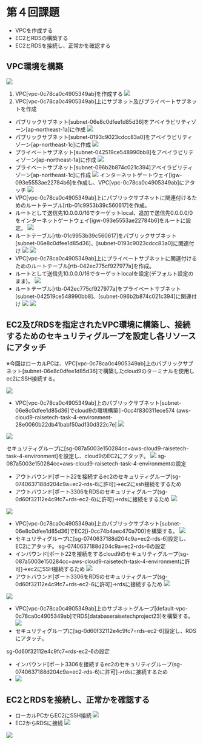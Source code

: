 # 第４回課題
* VPCを作成する
* EC2とRDSの構築する
* EC2とRDSを接続し、正常かを確認する

## VPC環境を構築
![](lecture4-1/VPC-environment-1.png)
1. VPC[vpc-0c78ca0c4905349ab]を作成する
![](lecture4-1/images4-7.png)
2. VPC[vpc-0c78ca0c4905349ab]上にサブネット及びプライベートサブネットを作成
* パブリックサブネット[subnet-06e8c0dfee1d85d36]をアベイラビリティゾーン[ap-northeast-1a]に作成
![](lecture4-1/task4-subnet-public1-ap-northeast-1a.png)
* パブリックサブネット[subnet-0193c9023cdcc83a0]をアベイラビリティゾーン[ap-northeast-1c]に作成
![](lecture4-1/task4-subnet-public2-ap-northwest-1c.png)
* プライベートサブネット[subnet-042519ce548990bb8]をアベイラビリティゾーン[ap-northeast-1a]に作成
![](lecture4-1/task4-subnet-private1-ap-northeast-1a.png)
* プライベートサブネット[subnet-096b2b874c021c394]アベイラビリティゾーン[ap-northeast-1c]に作成
![](lecture4-1/task4-subnet-private2-ap-northwest-1c.png)
インターネットゲートウェイ[igw-093e5553ae22784b6]を作成し、VPC[vpc-0c78ca0c4905349ab]にアタッチ
![](lecture4-1/igw-task4-igw.png)
* VPC[vpc-0c78ca0c4905349ab]上にパブリックサブネットに関連付けるためのルートテーブル[rtb-01c9953b39c560617]を作成。
* ルートとして送信先10.0.0.0/16でターゲットlocal、追加で送信先0.0.0.0/0をインターネットゲートウェイ[igw-093e5553ae22784b6]をルートに設定。
![](lecture4-1/task4-rtb-public.png)
* ルートテーブル[rtb-01c9953b39c560617]をパブリックサブネット[subnet-06e8c0dfee1d85d36]、[subnet-0193c9023cdcc83a0]に関連付け
![](lecture4-1/task4-rtb-public-subnet.png)
![](lecture4-1/VPC-task4-rtb-public-subnet.png)
* VPC[vpc-0c78ca0c4905349ab]上にプライベートサブネットに関連付けるためのルートテーブル[rtb-042ec775cf927977a]を作成。
* ルートとして送信先10.0.0.0/16でターゲットlocalを設定(デフォルト設定のまま)。
![](lecture4-1/task4-rtb-private.png)
* ルートテーブル[rtb-042ec775cf927977a]をプライベートサブネット[subnet-042519ce548990bb8]、[subnet-096b2b874c021c394]に関連付け
![](lecture4-1/task4-rtb-private-subnet.png)
![](lecture4-1/VPC-task4-rtb-subnet-private.png)

## EC2及びRDSを指定されたVPC環境に構築し、接続するためのセキュリティグループを設定し各リソースにアタッチ
※今回はローカルPCは、VPC[vpc-0c78ca0c4905349ab]上のパブリックサブネット[subnet-06e8c0dfee1d85d36]で構築したcloud9のターミナルを使用しec2にSSH接続する。

![](lecture4-1/task4-kouseizu-environment.png)
* VPC[vpc-0c78ca0c4905349ab]上のパブリックサブネット[subnet-06e8c0dfee1d85d36]でcloud9の環境構築[i-0cc4f830311ece574 (aws-cloud9-raisetech-task-4-environment-28e0060b22db41babf50ad130d322c7e]
![](lecture4-1/cloud9-4-22-1.png)

![](lecture4-1/cloud9-kouseizu-task4.png)

セキュリティグループに[sg-087a5003e150284cc=aws-cloud9-raisetech-task-4-environment]を設定し、cloud9のEC2にアタッチ。
![](lecture4-1/cloud9-sg-087a5003e150284cc.png)
sg-087a5003e150284cc=aws-cloud9-raisetech-task-4-environmentの設定
* アウトバウンド[ポート22を接続するec2のセキュリティグループ(sg-0740637188d204c9a=ec2-rds-6に許可]→ec2にssh接続をするため
* アウトバウンド[ポート3306をRDSのセキュリティグループ(sg-0d60f32112e4c9fc7=rds-ec2-6)に許可]→rdsに接続をするため
![](lecture4-1/sg-087a5003e150284cc-out-1.png)

![](lecture4-1/task4-kouseizu-ec2.png)
* VPC[vpc-0c78ca0c4905349ab]上のパブリックサブネット[subnet-06e8c0dfee1d85d36]でEC2[i-0cc74b4aec470a700]を構築する。
![](lecture4-1/myec2server-sg.png)
* セキュリティグループに[sg-0740637188d204c9a=ec2-rds-6]設定し、EC2にアタッチ。
sg-0740637188d204c9a=ec2-rds-6の設定
* インバウンド[ポート22を接続をするcloud9のセキュリティグループ(sg-087a5003e150284cc=aws-cloud9-raisetech-task-4-environmentに許可]→ec2にSSH接続するため
![](lecture4-1/ec2-rds-6-sg-in.png)
* アウトバウンド[ポート3306をRDSのセキュリティグループ(sg-0d60f32112e4c9fc7=rds-ec2-6に許可]→rdsに接続するため
![](lecture4-1/ec2-rds-6-sg-out.png)

![](lecture4-1/task4-kouseizu-RDS.png)
* VPC[vpc-0c78ca0c4905349ab]上のサブネットグループ[default-vpc-0c78ca0c4905349ab]でRDS[databaseraisetechproject23]を構築する。
![](lecture4-1/rds-databaseraisetechproject23.png)
* セキュリティグループに[sg-0d60f32112e4c9fc7=rds-ec2-6]設定し、RDSにアタッチ。

sg-0d60f32112e4c9fc7=rds-ec2-6の設定
* インバウンド[ポート3306を接続するec2のセキュリティグループ(sg-0740637188d204c9a=ec2-rds-6)に許可]→rdsに接続するため
* ![](lecture4-1/rds-sg-0d60f32112e4c9fc7.png)

## EC2とRDSを接続し、正常かを確認する
* ローカルPCからEC2にSSH接続
![](lecture4-1/images4-8.png)
* EC2からRDSに接続
![](lecture4-1/images4-4.png)

![](lecture4-1/images4-3.png)
